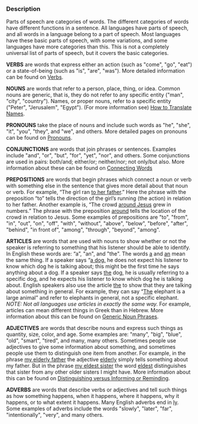 
### Description

Parts of speech are categories of words. The different categories of words have different functions in a sentence. All languages have parts of speech, and all words in a language belong to a part of speech. Most languages have these basic parts of speech, with some variations, and some languages have more categories than this.  This is not a completely universal list of parts of speech, but it covers the basic categories.

**VERBS** are words that express either an action (such as "come", "go", "eat") or a state-of-being (such as "is", "are", "was"). More detailed information can be found on [Verbs](../figs-verbs/01.md).

**NOUNS** are words that refer to a person, place, thing, or idea. Common nouns are generic, that is, they do not refer to any specific entity ("man", "city", "country"). Names, or proper nouns, refer to a specific entity ("Peter", "Jerusalem", "Egypt"). (For more information see) [How to Translate Names](../translate-names/01.md).

**PRONOUNS** take the place of nouns and include such words as "he", "she", "it", "you", "they", and "we", and others. More detailed pages on pronouns can be found on [Pronouns](../figs-pronouns/01.md).

**CONJUNCTIONS** are words that join phrases or sentences. Examples include "and", "or", "but", "for", "yet", "nor", and others. Some conjunctions are used in pairs: both/and; either/or; neither/nor; not only/but also. More information about these can be found on [Connecting Words](../writing-connectingwords/01.md)

**PREPOSITIONS** are words that begin phrases which connect a noun or verb with something else in the sentence that gives more detail about that noun or verb. For example, “The girl ran <u>to her father</u>.” Here the phrase with the preposition “to” tells the direction of the girl’s running (the action) in relation to her father. Another example is, “The crowd <u>around Jesus</u> grew in numbers.” The phrase with the preposition <u>around</u> tells the location of the crowd in relation to Jesus. Some examples of prepositions are "to", "from", "in", "out", "on", "off", "with", "without", "above", "below", "before", "after", "behind", "in front of", "among", "through", "beyond", "among".

**ARTICLES** are words that are used with nouns to show whether or not the speaker is referring to something that his listener should be able to identify. In English these words are: “a”, "an", and "the". The words <u>a</u> and <u>an</u> mean the same thing. If a speaker says “<u>a dog,</u> he does not expect his listener to know which dog he is talking about; this might be the first time he says anything about a dog. If a speaker says <u>the</u> dog, he is usually referring to a specific dog, and he expects his listener to know which dog he is talking about. English speakers also use the article <u>the</u> to show that they are talking about something in general. For example, they can say “<u>The</u> elephant is a large animal” and refer to elephants in general, not a specific elephant. *NOTE: Not all languages use articles in exactly the same way.*  For example, articles can mean different things in Greek than in Hebrew.  More information about this can be found on [Generic Noun Phrases](../figs-genericnoun/01.md).

**ADJECTIVES** are words that describe nouns and express such things as quantity, size, color, and age. Some examples are: "many", "big", "blue", "old", "smart", "tired", and many, many others. Sometimes people use adjectives to give some information about something, and sometimes people use them to distinguish one item from another. For example, in the phrase <u>my elderly father</u> the adjective <u>elderly</u> simply tells something about my father.  But in the phrase <u>my eldest sister</u> the word <u>eldest</u> distinguishes that sister from any other older sisters I might have. More information about this can be found on [Distinguishing versus Informing or Reminding](../figs-distinguish/01.md).

**ADVERBS** are words that describe verbs or adjectives and tell such things as how something happens, when it happens, where it happens, why it happens, or to what extent it happens. Many English adverbs end in <u>ly</u>. Some examples of adverbs include the words "slowly", "later", "far", "intentionally", "very", and many others.
